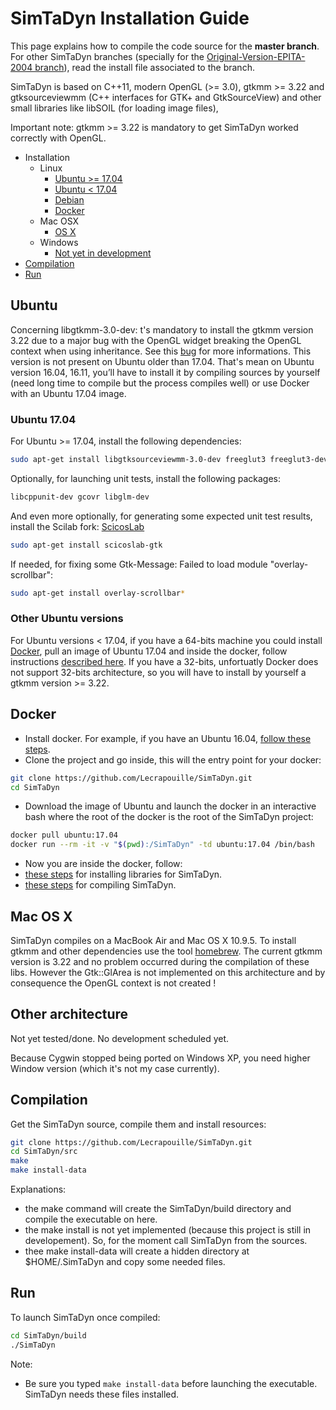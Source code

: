 # SimTaDyn Installation Guide

This page explains how to compile the code source for the **master branch**. For other SimTaDyn branches (specially for the [Original-Version-EPITA-2004 branch](https://github.com/Lecrapouille/SimTaDyn/tree/Original-Version-EPITA-2004)), read the install file associated to the branch.

SimTaDyn is based on C++11, modern OpenGL (>= 3.0), gtkmm >= 3.22 and gtksourceviewmm (C++ interfaces for GTK+ and GtkSourceView) and other small libraries like libSOIL (for loading image files),  

Important note: gtkmm >= 3.22 is mandatory to get SimTaDyn worked correctly with OpenGL.

- Installation
  - Linux
    - [Ubuntu >= 17.04](#ubuntu-17.04)
    - [Ubuntu < 17.04](#other-ubuntu-versions)
    - [Debian](#other-architecture)
    - [Docker](#docker)
  - Mac OSX
    - [OS X](#mac-os-x)
  - Windows
    - [Not yet in development](#other-architecture)
- [Compilation](#compilation)
- [Run](#run)

## Ubuntu

Concerning libgtkmm-3.0-dev: t's mandatory to install the gtkmm version 3.22 due to a major bug with the OpenGL widget breaking the OpenGL context when using inheritance. See this [bug](https://github.com/Lecrapouille/SimTaDyn/blob/master/doc/Bugs.md) for more informations. This version is not present on Ubuntu older than 17.04. That's mean on Ubuntu version 16.04, 16.11, you’ll have to install it by compiling sources by yourself (need long time to compile but the process compiles well) or use Docker with an Ubuntu 17.04 image.

### Ubuntu 17.04

For Ubuntu >= 17.04, install the following dependencies:
```sh
sudo apt-get install libgtksourceviewmm-3.0-dev freeglut3 freeglut3-dev mesa-common-dev libglu1-mesa-dev libglew-dev libglfw3-dev libdw-dev libsoil-dev binutils-dev
```

Optionally, for launching unit tests, install the following packages:
```sh
libcppunit-dev gcovr libglm-dev
```

And even more optionally, for generating some expected unit test results, install the Scilab fork: [ScicosLab](http://www.scicoslab.org/)
```sh
sudo apt-get install scicoslab-gtk
```

If needed, for fixing some Gtk-Message: Failed to load module "overlay-scrollbar":
```sh
sudo apt-get install overlay-scrollbar*
```

### Other Ubuntu versions

For Ubuntu versions < 17.04, if you have a 64-bits machine you could install [Docker](https://en.wikipedia.org/wiki/Docker_(software)), pull an image of Ubuntu 17.04 and inside the docker, follow instructions [described here](#docker). If you have a 32-bits, unfortuatly Docker does not support 32-bits architecture, so you will have to install by yourself a gtkmm version >= 3.22.

## Docker

- Install docker. For example, if you have an Ubuntu 16.04, [follow these steps](https://www.digitalocean.com/community/tutorials/how-to-install-and-use-docker-on-ubuntu-16-04).
- Clone the project and go inside, this will the entry point for your docker:
```sh
git clone https://github.com/Lecrapouille/SimTaDyn.git
cd SimTaDyn
```
- Download the image of Ubuntu and launch the docker in an interactive bash where the root of the docker is the root of the SimTaDyn project:
```sh
docker pull ubuntu:17.04
docker run --rm -it -v "$(pwd):/SimTaDyn" -td ubuntu:17.04 /bin/bash
```
- Now you are inside the docker, follow:
- [these steps](#ubuntu-17.04) for installing libraries for SimTaDyn.
- [these steps](#Compilation) for compiling SimTaDyn.

## Mac OS X

SimTaDyn compiles on a MacBook Air and Mac OS X 10.9.5. To install gtkmm and other dependencies use the tool [homebrew](https://brew.sh/index_fr.html). The current gtkmm version is 3.22 and no problem occurred during the compilation of these libs. However the Gtk::GlArea is not implemented on this architecture and by consequence the OpenGL context is not created !

## Other architecture

Not yet tested/done. No development scheduled yet.

Because Cygwin stopped being ported on Windows XP, you need higher Window version (which it's not my case currently).

## Compilation

Get the SimTaDyn source, compile them and install resources:
```sh
git clone https://github.com/Lecrapouille/SimTaDyn.git
cd SimTaDyn/src
make
make install-data
```

Explanations:
* the make command will create the SimTaDyn/build directory and compile the executable on here.
* the make install is not yet implemented (because this project is still in developement). So, for the moment call SimTaDyn from the sources.
* thee make install-data will create a hidden directory at $HOME/.SimTaDyn and copy some needed files.

## Run

To launch SimTaDyn once compiled:
```sh
cd SimTaDyn/build
./SimTaDyn
```

Note:
* Be sure you typed ``make install-data`` before launching the executable. SimTaDyn needs these files installed.
